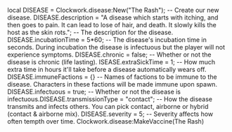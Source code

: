 local DISEASE = Clockwork.disease:New("The Rash"); -- Create our new disease.
DISEASE.description = "A disease which starts with itching, and then goes to pain. It can lead to lose of hair, and death. It slowly kills the host as the skin rots."; -- The description for the disease.
DISEASE.incubationTime = 5*60; -- The disease's incubation time in seconds. During incubation the disease is infectuous but the player will not experience symptoms.
DISEASE.chronic = false; -- Whether or not the disease is chronic (life lasting).
ISEASE.extraSickTime = 1; -- How much extra time in hours it'll take before a disease automatically wears off.
DISEASE.immuneFactions = {} -- Names of factions to be immune to the disease. Characters in these factions will be made immune upon spawn.
DISEASE.infectuous = true; -- Whether or not the disease is infectuous.DISEASE.transmissionType = "contact"; -- How the disease transmits and infects others. You can pick contact, airborne or hybrid (contact & airborne mix).
DISEASE.severity = 5; -- Severity affects how often tempth over time.
Clockwork.disease:MakeVaccine(The Rash)
